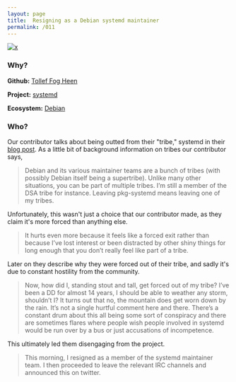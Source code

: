 ```yaml
---
layout: page
title:  Resigning as a Debian systemd maintainer
permalink: /011
---
```


[![x](https://img.shields.io/badge/-Community%20Hostility-red)](/#CH)

### Why?

**Github:** [Tollef Fog Heen](https://github.com/tfheen)

**Project:** [systemd](https://www.freedesktop.org/wiki/Software/systemd/)

**Ecosystem:** [Debian](https://www.debian.org/)

### Who?

Our contributor talks about being outted from their "tribe," systemd in their [blog post](https://err.no/personal/blog/tech/debian/2014-11-16-23-55_resigning_from_pkg-systemd/). As a little bit of background information on tribes our contributor says, 

> Debian and its various maintainer teams are a bunch of tribes (with possibly Debian itself being a supertribe).  Unlike many other situations, you can be part of multiple tribes.  I’m still a member of the DSA tribe for instance.  Leaving pkg-systemd means leaving one of my tribes.

Unfortunately, this wasn't just a choice that our contributor made, as they claim it's more forced than anything else. 

> It hurts even more because it feels like a forced exit rather than because I’ve lost interest or been distracted by other shiny things for long enough that you don’t really feel like part of a tribe.  

Later on they describe why they were forced out of their tribe, and sadly it's due to constant hostility from the community. 

> Now, how did I, standing stout and tall, get forced out of my tribe? I’ve been a DD for almost 14 years, I should be able to weather any storm, shouldn’t I?  It turns out that no, the mountain does get worn down by the rain.  It’s not a single hurtful comment here and there. There’s a constant drum about this all being some sort of conspiracy and there are sometimes flares where people wish people involved in systemd would be run over by a bus or just accusations of incompetence.

This ultimately led them disengaging from the project. 

> This morning, I resigned as a member of the systemd maintainer team. I then proceeded to leave the relevant IRC channels and announced this on twitter.